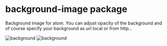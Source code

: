 # background-image package

Background image for atom.
You can adjust opacity of the background and of course specify your background as url local or from http...

![background](http://download.menedzer.net.pl/wood.jpg)
![background](http://download.menedzer.net.pl/animatrix.gif)
